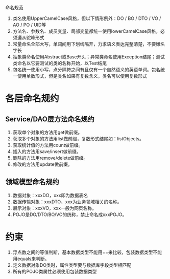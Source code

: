 命名规范

1. 类名使用UpperCamelCase风格，但以下情形例外：DO / BO / DTO / VO / AO / PO / UID等
2. 方法名、参数名、成员变量、局部变量都统一使用lowerCamelCase风格，必须遵从驼峰形式
3. 常量命名全部大写，单词间用下划线隔开，力求语义表达完整清楚，不要嫌名字长
4. 抽象类命名使用Abstract或Base开头；异常类命名使用Exception结尾；测试类命名以它要测试的类的名称开始，以Test结尾
5. 包名统一使用小写，点分隔符之间有且仅有一个自然语义的英语单词。包名统一使用单数形式，但是类名如果有复数含义，类名可以使用复数形式

# 各层命名规约
## Service/DAO层方法命名规约 
1. 获取单个对象的方法用get做前缀。 
2. 获取多个对象的方法用list做前缀，复数形式结尾如：listObjects。 
3. 获取统计值的方法用count做前缀。 
4. 插入的方法用save/insert做前缀。 
5. 删除的方法用remove/delete做前缀。 
6. 修改的方法用update做前缀。
## 领域模型命名规约
1. 数据对象：xxxDO，xxx即为数据表名
2. 数据传输对象：xxxDTO，xxx为业务领域相关的名称。
3. 展示对象：xxxVO，xxx一般为网页名称。
4. POJO是DO/DTO/BO/VO的统称，禁止命名成xxxPOJO。

# 约束
1. 浮点数之间的等值判断，基本数据类型不能用==来比较，包装数据类型不能用equals来判断。
2. 定义数据对象DO类时，属性类型要与数据库字段类型相匹配
3. 所有的POJO类属性必须使用包装数据类型